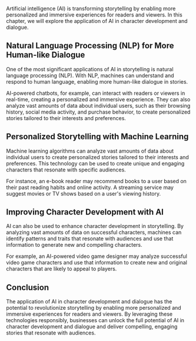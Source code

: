

Artificial intelligence (AI) is transforming storytelling by enabling more personalized and immersive experiences for readers and viewers. In this chapter, we will explore the application of AI in character development and dialogue.

Natural Language Processing (NLP) for More Human-like Dialogue
--------------------------------------------------------------

One of the most significant applications of AI in storytelling is natural language processing (NLP). With NLP, machines can understand and respond to human language, enabling more human-like dialogue in stories.

AI-powered chatbots, for example, can interact with readers or viewers in real-time, creating a personalized and immersive experience. They can also analyze vast amounts of data about individual users, such as their browsing history, social media activity, and purchase behavior, to create personalized stories tailored to their interests and preferences.

Personalized Storytelling with Machine Learning
-----------------------------------------------

Machine learning algorithms can analyze vast amounts of data about individual users to create personalized stories tailored to their interests and preferences. This technology can be used to create unique and engaging characters that resonate with specific audiences.

For instance, an e-book reader may recommend books to a user based on their past reading habits and online activity. A streaming service may suggest movies or TV shows based on a user's viewing history.

Improving Character Development with AI
---------------------------------------

AI can also be used to enhance character development in storytelling. By analyzing vast amounts of data on successful characters, machines can identify patterns and traits that resonate with audiences and use that information to generate new and compelling characters.

For example, an AI-powered video game designer may analyze successful video game characters and use that information to create new and original characters that are likely to appeal to players.

Conclusion
----------

The application of AI in character development and dialogue has the potential to revolutionize storytelling by enabling more personalized and immersive experiences for readers and viewers. By leveraging these technologies responsibly, businesses can unlock the full potential of AI in character development and dialogue and deliver compelling, engaging stories that resonate with audiences.


